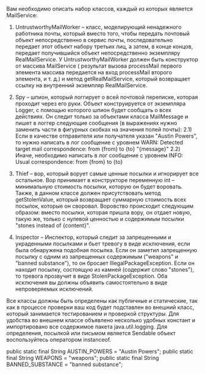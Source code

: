 Вам необходимо описать набор классов, каждый из которых является MailService:

1) UntrustworthyMailWorker – класс, моделирующий ненадежного работника почты, который вместо того,
чтобы передать почтовый объект непосредственно в сервис почты,
последовательно передает этот объект набору третьих лиц, а затем, в конце концов,
передает получившийся объект непосредственно экземпляру RealMailService.
У UntrustworthyMailWorker должен быть конструктор от массива MailService
( результат вызова processMail первого элемента массива передается на вход processMail второго элемента, и т. д.)
и метод getRealMailService, который возвращает ссылку на внутренний экземпляр RealMailService.

2) Spy – шпион, который логгирует о всей почтовой переписке, которая проходит через его руки.
Объект конструируется от экземпляра Logger, с помощью которого шпион будет сообщать о всех действиях.
Он следит только за объектами класса MailMessage и пишет в логгер следующие сообщения
(в выражениях нужно заменить части в фигурных скобках на значения полей почты):
2.1) Если в качестве отправителя или получателя указан "Austin Powers",
то нужно написать в лог сообщение с уровнем WARN: Detected target mail correspondence: from {from} to {to} "{message}"
2.2) Иначе, необходимо написать в лог сообщение с уровнем INFO: Usual correspondence: from {from} to {to}

3) Thief – вор, который ворует самые ценные посылки и игнорирует все остальное.
Вор принимает в конструкторе переменную int – минимальную стоимость посылки, которую он будет воровать.
Также, в данном классе должен присутствовать метод getStolenValue, который возвращает суммарную стоимость всех посылок,
которые он своровал. Воровство происходит следующим образом: вместо посылки, которая пришла вору,
он отдает новую, такую же, только с нулевой ценностью и содержимым посылки "stones instead of {content}".

4) Inspector – Инспектор, который следит за запрещенными и украденными посылками и бьет тревогу в виде исключения,
если была обнаружена подобная посылка.
Если он заметил запрещенную посылку с одним из запрещенных содержимым ("weapons" и "banned substance"),
то он бросает IllegalPackageException. Если он находит посылку, состоящую из камней (содержит слово "stones"),
то тревога прозвучит в виде StolenPackageException.
Оба исключения вы должны объявить самостоятельно в виде непроверяемых исключений.

Все классы должны быть определены как публичные и статические,
так как в процессе проверки ваш код будет подставлен во внешний класс, который занимается тестированием и проверкой структуры.
Для удобства во внешнем классе объявлено несколько удобных констант и импортировано все содержимое пакета java.util.logging.
Для определения, посылкой или письмом является Sendable объект воспользуйтесь оператором instanceof.

public static final String AUSTIN_POWERS = "Austin Powers";
public static final String WEAPONS = "weapons";
public static final String BANNED_SUBSTANCE = "banned substance";
